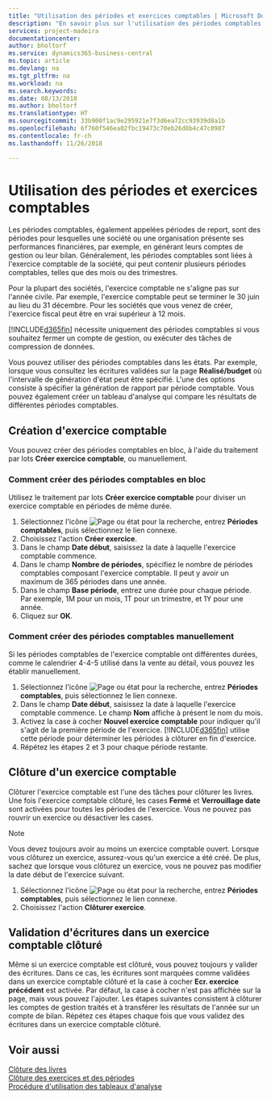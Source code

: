 ```yaml
---
title: "Utilisation des périodes et exercices comptables | Microsoft Docs"
description: "En savoir plus sur l'utilisation des périodes comptables pour définir le moment où votre société fait état de ses performances financières."
services: project-madeira
documentationcenter: 
author: bholtorf
ms.service: dynamics365-business-central
ms.topic: article
ms.devlang: na
ms.tgt_pltfrm: na
ms.workload: na
ms.search.keywords: 
ms.date: 08/13/2018
ms.author: bholtorf
ms.translationtype: HT
ms.sourcegitcommit: 33b900f1ac9e295921e7f3d6ea72cc93939d8a1b
ms.openlocfilehash: 6f760f546ea02fbc19473c70eb26d8b4c47c0987
ms.contentlocale: fr-ch
ms.lasthandoff: 11/26/2018

---
```

# <a name="working-with-accounting-periods-and-fiscal-years"></a>Utilisation des périodes et exercices comptables
Les périodes comptables, également appelées périodes de report, sont des périodes pour lesquelles une société ou une organisation présente ses performances financières, par exemple, en générant leurs comptes de gestion ou leur bilan. Généralement, les périodes comptables sont liées à l'exercice comptable de la société, qui peut contenir plusieurs périodes comptables, telles que des mois ou des trimestres.

Pour la plupart des sociétés, l'exercice comptable ne s'aligne pas sur l'année civile. Par exemple, l'exercice comptable peut se terminer le 30 juin au lieu du 31 décembre. Pour les sociétés que vous venez de créer, l'exercice fiscal peut être en vrai supérieur à 12 mois. 

[!INCLUDE[d365fin](includes/d365fin_md.md)] nécessite uniquement des périodes comptables si vous souhaitez fermer un compte de gestion, ou exécuter des tâches de compression de données. 

Vous pouvez utiliser des périodes comptables dans les états. Par exemple, lorsque vous consultez les écritures validées sur la page **Réalisé/budget** où l'intervalle de génération d'état peut être spécifié. L'une des options consiste à spécifier la génération de rapport par période comptable. Vous pouvez également créer un tableau d'analyse qui compare les résultats de différentes périodes comptables.

## <a name="creating-a-new-fiscal-year"></a>Création d'exercice comptable
Vous pouvez créer des périodes comptables en bloc, à l'aide du traitement par lots **Créer exercice comptable**, ou manuellement.

### <a name="how-to-create-accounting-periods-in-bulk"></a>Comment créer des périodes comptables en bloc
Utilisez le traitement par lots **Créer exercice comptable** pour diviser un exercice comptable en périodes de même durée.  

1. Sélectionnez l'icône ![Page ou état pour la recherche](media/ui-search/search_small.png "icône Page ou état pour la recherche"), entrez **Périodes comptables**, puis sélectionnez le lien connexe.  
2. Choisissez l'action **Créer exercice**.  <!--What about the Scheduling option? Should we mention that? There's also the Report Output Type field...-->
3. Dans le champ **Date début**, saisissez la date à laquelle l'exercice comptable commence.  
4. Dans le champ **Nombre de périodes**, spécifiez le nombre de périodes comptables composant l'exercice comptable. Il peut y avoir un maximum de 365 périodes dans une année.  
5. Dans le champ **Base période**, entrez une durée pour chaque période. Par exemple, 1M pour un mois, 1T pour un trimestre, et 1Y pour une année.  
6. Cliquez sur **OK**.  

### <a name="how-to-create-accounting-periods-manually"></a>Comment créer des périodes comptables manuellement
Si les périodes comptables de l'exercice comptable ont différentes durées, comme le calendrier 4-4-5 utilisé dans la vente au détail, vous pouvez les établir manuellement.  
  
1. Sélectionnez l'icône ![Page ou état pour la recherche](media/ui-search/search_small.png "icône Page ou état pour la recherche"), entrez **Périodes comptables**, puis sélectionnez le lien connexe.  
2. Dans le champ **Date début**, saisissez la date à laquelle l'exercice comptable commence. Le champ **Nom** affiche à présent le nom du mois.  
3. Activez la case à cocher **Nouvel exercice comptable** pour indiquer qu'il s'agit de la première période de l'exercice. [!INCLUDE[d365fin](includes/d365fin_md.md)] utilise cette période pour déterminer les périodes à clôturer en fin d'exercice.
4. Répétez les étapes 2 et 3 pour chaque période restante.  

## <a name="closing-a-fiscal-year"></a>Clôture d'un exercice comptable
Clôturer l'exercice comptable est l'une des tâches pour clôturer les livres. Une fois l'exercice comptable clôturé, les cases **Fermé** et **Verrouillage date** sont activées pour toutes les périodes de l'exercice. Vous ne pouvez pas rouvrir un exercice ou désactiver les cases.

> [!NOTE]  
>  Vous devez toujours avoir au moins un exercice comptable ouvert. Lorsque vous clôturez un exercice, assurez-vous qu'un exercice a été créé. De plus, sachez que lorsque vous clôturez un exercice, vous ne pouvez pas modifier la date début de l'exercice suivant.

1. Sélectionnez l'icône ![Page ou état pour la recherche](media/ui-search/search_small.png "icône Page ou état pour la recherche"), entrez **Périodes comptables**, puis sélectionnez le lien connexe.  
2. Choisissez l'action **Clôturer exercice**.  

## <a name="posting-entries-to-a-closed-fiscal-year"></a>Validation d'écritures dans un exercice comptable clôturé
Même si un exercice comptable est clôturé, vous pouvez toujours y valider des écritures. Dans ce cas, les écritures sont marquées comme validées dans un exercice comptable clôturé et la case à cocher **Ecr. exercice précédent** est activée. Par défaut, la case à cocher n'est pas affichée sur la page, mais vous pouvez l'ajouter. Les étapes suivantes consistent à clôturer les comptes de gestion traités et à transférer les résultats de l'année sur un compte de bilan. Répétez ces étapes chaque fois que vous validez des écritures dans un exercice comptable clôturé.

## <a name="see-also"></a>Voir aussi
[Clôture des livres](year-close-books.md)  
[Clôture des exercices et des périodes](year-close-years-periods.md)  
[Procédure d'utilisation des tableaux d'analyse](bi-how-work-account-schedule.md)  
  






